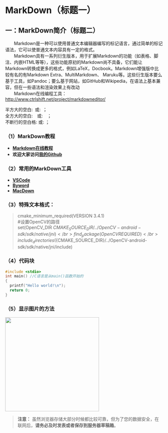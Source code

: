 # MarkDown（标题一）
## 一：MarkDown简介（标题二）
&emsp;&emsp;Markdown是一种可以使用普通文本编辑器编写的标记语言，通过简单的标记语法，它可以使普通文本内容具有一定的格式。</br>
&emsp;&emsp;Markdown具有一系列衍生版本，用于扩展Markdown的功能（如表格、脚注、内嵌HTML等等），这些功能原初的Markdown尚不具备，它们能让Markdown转换成更多的格式，例如LaTeX，Docbook。Markdown增强版中比较有名的有Markdown Extra、MultiMarkdown、 Maruku等。这些衍生版本要么基于工具，如Pandoc；要么基于网站，如GitHub和Wikipedia，在语法上基本兼容，但在一些语法和渲染效果上有改动</br>
&emsp;&emsp;Markdown在线编程工具：http://www.ctrlshift.net/project/markdowneditor/ </br>

半方大的空白:&ensp;或:&#8194;；</br>
全方大的空白:&emsp;或:&#8195;；</br>
不断行的空白格:&nbsp;或:&#160;；</br>

### （1）MarkDown教程
- **<a href="http://www.jianshu.com/p/7bd23251da0a" target="_blank">Markdown在线教程</a>**
- **欢迎大家访问<a href="https://github.com/" target="_blank">我的Github</a>**
### （2）常用的MarkDown工具
- **[VSCode](https://code.visualstudio.com/)**
- **[Byword](https://bywordapp.com/)**
- **[MacDown](http://macdown.uranusjr.com/)**
### （3）特殊文本格式：
> cmake_minimum_required(VERSION 3.4.1)</br>
> #设置OpenCV的路径</br>
> set(OpenCV_DIR ${CMAKE_SOURCE_DIR}/../OpenCV-android-sdk/sdk/native/jni)</br>
> find_package(OpenCV REQUIRED)</br>
> include_directories(${CMAKE_SOURCE_DIR}/../OpenCV-android-sdk/sdk/native/jni/include)</br>
### （4）代码块
``` C++
#include <stdio> 
int main() //C语言是从main()函数开始的
{
  printf("Hello world!\n"); 
  return 0; 
}
```

### （5）显示图片的方法
<img src="http://ww1.sinaimg.cn/large/005Xtdi2jw1f9k7b8a6vmj312w0rg143.jpg" width="300"/>

> **注意：** 虽然浏览器存储大部分时候都比较可靠，但为了您的数据安全，在联网后，**请务必及时发表或者保存到服务器草稿箱**。
